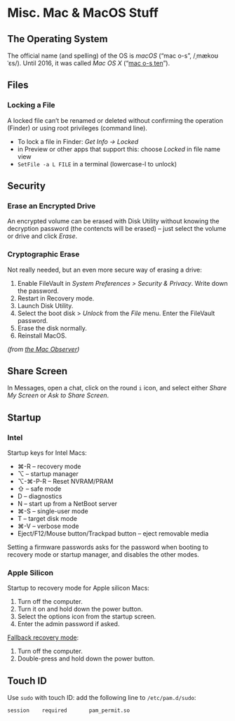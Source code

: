 # Misc. Mac & MacOS Stuff

## The Operating System

The official name (and spelling) of the OS is _macOS_ (“mac o-s”, /ˌmækoʊˈɛs/). Until 2016, it was called _Mac OS X_ (“[mac o-s ten](https://support.apple.com/kb/TA22541)”).

## Files

### Locking a File

A locked file can’t be renamed or deleted without confirming the operation (Finder) or using root privileges (command line).

- To lock a file in Finder: _Get Info → Locked_
- in Preview or other apps that support this: choose _Locked_ in file name view
- `SetFile -a L FILE` in a terminal (lowercase-l to unlock)

## Security

### Erase an Encrypted Drive

An encrypted volume can be erased with Disk Utility without knowing the decryption password (the contencts will be erased) – just select the volume or drive and click _Erase_.

### Cryptographic Erase

Not really needed, but an even more secure way of erasing a drive:

1. Enable FileVault in _System Preferences > Security & Privacy_. Write down the password.
2. Restart in Recovery mode.
3. Launch Disk Utility.
4. Select the boot disk > _Unlock_ from the _File_ menu. Enter the FileVault password.
5. Erase the disk normally.
6. Reinstall MacOS.

_(from [the Mac Observer](https://www.macobserver.com/tips/how-to/securely-erase-macs-ssd/))_

## Share Screen

In Messages, open a chat, click on the round `i` icon, and select either _Share My Screen_ or _Ask to Share Screen_.

## Startup

### Intel

Startup keys for Intel Macs:

- ⌘-R – recovery mode
- ⌥ – startup manager
- ⌥-⌘-P-R – Reset NVRAM/PRAM
- ⇧ – safe mode
- D – diagnostics
- N – start up from a NetBoot server
- ⌘-S – single-user mode
- T – target disk mode
- ⌘-V – verbose mode
- Eject/F12/Mouse button/Trackpad button – eject removable media

Setting a firmware passwords asks for the password when booting to recovery mode or startup manager, and disables the other modes.

### Apple Silicon

Startup to recovery mode for Apple silicon Macs:

1. Turn off the computer.
2. Turn it on and hold down the power button.
3. Select the options icon from the startup screen.
4. Enter the admin password if asked.

[Fallback recovery mode](https://eclecticlight.co/2021/02/20/m1-macs-have-another-hidden-boot-mode/):

1. Turn off the computer.
2. Double-press and hold down the power button.

## Touch ID

Use `sudo` with touch ID: add the following line to `/etc/pam.d/sudo`:

```shell
session    required       pam_permit.so
```
